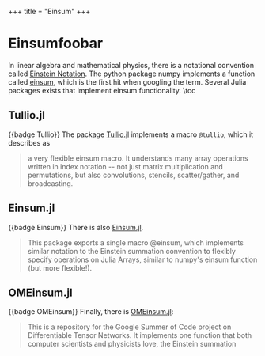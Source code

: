 +++
title = "Einsum"
+++

# Einsumfoobar
In linear algebra and mathematical physics, there is a notational convention called [Einstein Notation](https://en.wikipedia.org/wiki/Einstein_notation). The python package numpy implements a function called [einsum](https://numpy.org/doc/stable/reference/generated/numpy.einsum.html), which is the first hit when googling the term. Several Julia packages exists that implement einsum functionality.
\toc

## Tullio.jl
{{badge Tullio}}
The package [Tullio.jl](https://github.com/mcabbott/Tullio.jl) implements a macro `@tullio`, which it describes as 
> a very flexible einsum macro. It understands many array operations written in index notation -- not just matrix multiplication and permutations, but also convolutions, stencils, scatter/gather, and broadcasting.

## Einsum.jl
{{badge Einsum}}
There is also [Einsum.jl](https://github.com/ahwillia/Einsum.jl). 
> This package exports a single macro @einsum, which implements similar notation to the Einstein summation convention to flexibly specify operations on Julia Arrays, similar to numpy's einsum function (but more flexible!).

## OMEinsum.jl
{{badge OMEinsum}}
Finally, there is [OMEinsum.jl](https://github.com/under-Peter/OMEinsum.jl):
> This is a repository for the Google Summer of Code project on Differentiable Tensor Networks. It implements one function that both computer scientists and physicists love, the Einstein summation
